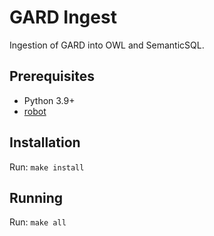 # GARD Ingest
Ingestion of GARD into OWL and SemanticSQL.

## Prerequisites
* Python 3.9+
* [robot](http://robot.obolibrary.org/)

## Installation
Run: `make install`

## Running
Run: `make all`
